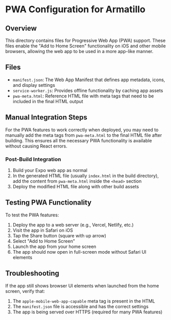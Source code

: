 # PWA Configuration for Armatillo

## Overview

This directory contains files for Progressive Web App (PWA) support. These files enable the "Add to Home Screen" functionality on iOS and other mobile browsers, allowing the web app to be used in a more app-like manner.

## Files

- `manifest.json`: The Web App Manifest that defines app metadata, icons, and display settings
- `service-worker.js`: Provides offline functionality by caching app assets
- `pwa-meta.html`: Reference HTML file with meta tags that need to be included in the final HTML output

## Manual Integration Steps

For the PWA features to work correctly when deployed, you may need to manually add the meta tags from `pwa-meta.html` to the final HTML file after building. This ensures all the necessary PWA functionality is available without causing React errors.

### Post-Build Integration

1. Build your Expo web app as normal
2. In the generated HTML file (usually `index.html` in the build directory), add the content from `pwa-meta.html` inside the `<head>` section
3. Deploy the modified HTML file along with other build assets

## Testing PWA Functionality

To test the PWA features:

1. Deploy the app to a web server (e.g., Vercel, Netlify, etc.)
2. Visit the app in Safari on iOS
3. Tap the Share button (square with up arrow)
4. Select "Add to Home Screen"
5. Launch the app from your home screen
6. The app should now open in full-screen mode without Safari UI elements

## Troubleshooting

If the app still shows browser UI elements when launched from the home screen, verify that:

1. The `apple-mobile-web-app-capable` meta tag is present in the HTML
2. The `manifest.json` file is accessible and has the correct settings
3. The app is being served over HTTPS (required for many PWA features)
